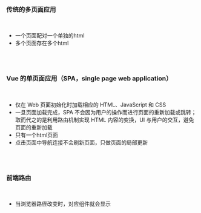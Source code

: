 ### 传统的多页面应用

<br>

- 一个页面配对一个单独的html
- 多个页面存在多个html

<br>

<br>

### Vue 的单页面应用（SPA，single page web application）

<br>

- 仅在 Web 页面初始化时加载相应的 HTML、JavaScript 和 CSS
- 一旦页面加载完成，SPA 不会因为用户的操作而进行页面的重新加载或跳转；取而代之的是利用路由机制实现 HTML 内容的变换，UI 与用户的交互，避免页面的重新加载
- 只有一个html页面
- 点击页面中导航连接不会刷新页面，只做页面的局部更新

<br>

<br>

### 前端路由

<br>

- 当浏览器路径改变时，对应组件就会显示

